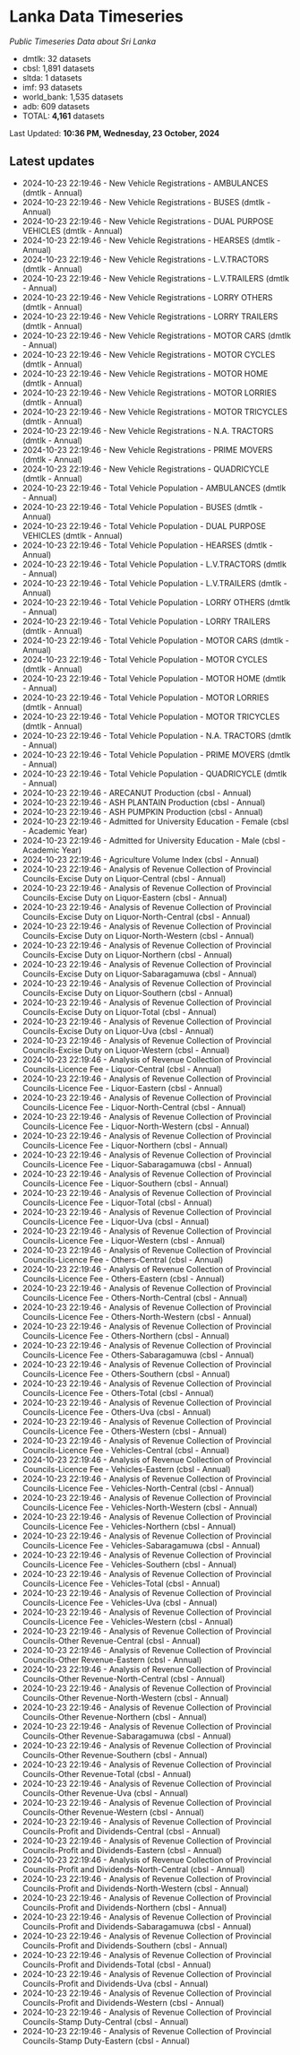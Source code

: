 # Lanka Data Timeseries
*Public Timeseries Data about Sri Lanka*

* dmtlk: 32 datasets
* cbsl: 1,891 datasets
* sltda: 1 datasets
* imf: 93 datasets
* world_bank: 1,535 datasets
* adb: 609 datasets
* TOTAL: **4,161** datasets

Last Updated: **10:36 PM, Wednesday, 23 October, 2024**

## Latest updates

* 2024-10-23 22:19:46 - New Vehicle Registrations - AMBULANCES (dmtlk - Annual)
* 2024-10-23 22:19:46 - New Vehicle Registrations - BUSES (dmtlk - Annual)
* 2024-10-23 22:19:46 - New Vehicle Registrations - DUAL PURPOSE VEHICLES (dmtlk - Annual)
* 2024-10-23 22:19:46 - New Vehicle Registrations - HEARSES (dmtlk - Annual)
* 2024-10-23 22:19:46 - New Vehicle Registrations - L.V.TRACTORS (dmtlk - Annual)
* 2024-10-23 22:19:46 - New Vehicle Registrations - L.V.TRAILERS (dmtlk - Annual)
* 2024-10-23 22:19:46 - New Vehicle Registrations - LORRY OTHERS (dmtlk - Annual)
* 2024-10-23 22:19:46 - New Vehicle Registrations - LORRY TRAILERS (dmtlk - Annual)
* 2024-10-23 22:19:46 - New Vehicle Registrations - MOTOR CARS (dmtlk - Annual)
* 2024-10-23 22:19:46 - New Vehicle Registrations - MOTOR CYCLES (dmtlk - Annual)
* 2024-10-23 22:19:46 - New Vehicle Registrations - MOTOR HOME (dmtlk - Annual)
* 2024-10-23 22:19:46 - New Vehicle Registrations - MOTOR LORRIES (dmtlk - Annual)
* 2024-10-23 22:19:46 - New Vehicle Registrations - MOTOR TRICYCLES (dmtlk - Annual)
* 2024-10-23 22:19:46 - New Vehicle Registrations - N.A. TRACTORS (dmtlk - Annual)
* 2024-10-23 22:19:46 - New Vehicle Registrations - PRIME MOVERS (dmtlk - Annual)
* 2024-10-23 22:19:46 - New Vehicle Registrations - QUADRICYCLE (dmtlk - Annual)
* 2024-10-23 22:19:46 - Total Vehicle Population - AMBULANCES (dmtlk - Annual)
* 2024-10-23 22:19:46 - Total Vehicle Population - BUSES (dmtlk - Annual)
* 2024-10-23 22:19:46 - Total Vehicle Population - DUAL PURPOSE VEHICLES (dmtlk - Annual)
* 2024-10-23 22:19:46 - Total Vehicle Population - HEARSES (dmtlk - Annual)
* 2024-10-23 22:19:46 - Total Vehicle Population - L.V.TRACTORS (dmtlk - Annual)
* 2024-10-23 22:19:46 - Total Vehicle Population - L.V.TRAILERS (dmtlk - Annual)
* 2024-10-23 22:19:46 - Total Vehicle Population - LORRY OTHERS (dmtlk - Annual)
* 2024-10-23 22:19:46 - Total Vehicle Population - LORRY TRAILERS (dmtlk - Annual)
* 2024-10-23 22:19:46 - Total Vehicle Population - MOTOR CARS (dmtlk - Annual)
* 2024-10-23 22:19:46 - Total Vehicle Population - MOTOR CYCLES (dmtlk - Annual)
* 2024-10-23 22:19:46 - Total Vehicle Population - MOTOR HOME (dmtlk - Annual)
* 2024-10-23 22:19:46 - Total Vehicle Population - MOTOR LORRIES (dmtlk - Annual)
* 2024-10-23 22:19:46 - Total Vehicle Population - MOTOR TRICYCLES (dmtlk - Annual)
* 2024-10-23 22:19:46 - Total Vehicle Population - N.A. TRACTORS (dmtlk - Annual)
* 2024-10-23 22:19:46 - Total Vehicle Population - PRIME MOVERS (dmtlk - Annual)
* 2024-10-23 22:19:46 - Total Vehicle Population - QUADRICYCLE (dmtlk - Annual)
* 2024-10-23 22:19:46 - ARECANUT Production (cbsl - Annual)
* 2024-10-23 22:19:46 - ASH PLANTAIN Production (cbsl - Annual)
* 2024-10-23 22:19:46 - ASH PUMPKIN Production (cbsl - Annual)
* 2024-10-23 22:19:46 - Admitted for University Education - Female (cbsl - Academic Year)
* 2024-10-23 22:19:46 - Admitted for University Education - Male (cbsl - Academic Year)
* 2024-10-23 22:19:46 - Agriculture Volume Index (cbsl - Annual)
* 2024-10-23 22:19:46 - Analysis of Revenue Collection of Provincial Councils-Excise Duty on Liquor-Central (cbsl - Annual)
* 2024-10-23 22:19:46 - Analysis of Revenue Collection of Provincial Councils-Excise Duty on Liquor-Eastern (cbsl - Annual)
* 2024-10-23 22:19:46 - Analysis of Revenue Collection of Provincial Councils-Excise Duty on Liquor-North-Central (cbsl - Annual)
* 2024-10-23 22:19:46 - Analysis of Revenue Collection of Provincial Councils-Excise Duty on Liquor-North-Western (cbsl - Annual)
* 2024-10-23 22:19:46 - Analysis of Revenue Collection of Provincial Councils-Excise Duty on Liquor-Northern (cbsl - Annual)
* 2024-10-23 22:19:46 - Analysis of Revenue Collection of Provincial Councils-Excise Duty on Liquor-Sabaragamuwa (cbsl - Annual)
* 2024-10-23 22:19:46 - Analysis of Revenue Collection of Provincial Councils-Excise Duty on Liquor-Southern (cbsl - Annual)
* 2024-10-23 22:19:46 - Analysis of Revenue Collection of Provincial Councils-Excise Duty on Liquor-Total (cbsl - Annual)
* 2024-10-23 22:19:46 - Analysis of Revenue Collection of Provincial Councils-Excise Duty on Liquor-Uva (cbsl - Annual)
* 2024-10-23 22:19:46 - Analysis of Revenue Collection of Provincial Councils-Excise Duty on Liquor-Western (cbsl - Annual)
* 2024-10-23 22:19:46 - Analysis of Revenue Collection of Provincial Councils-Licence Fee - Liquor-Central (cbsl - Annual)
* 2024-10-23 22:19:46 - Analysis of Revenue Collection of Provincial Councils-Licence Fee - Liquor-Eastern (cbsl - Annual)
* 2024-10-23 22:19:46 - Analysis of Revenue Collection of Provincial Councils-Licence Fee - Liquor-North-Central (cbsl - Annual)
* 2024-10-23 22:19:46 - Analysis of Revenue Collection of Provincial Councils-Licence Fee - Liquor-North-Western (cbsl - Annual)
* 2024-10-23 22:19:46 - Analysis of Revenue Collection of Provincial Councils-Licence Fee - Liquor-Northern (cbsl - Annual)
* 2024-10-23 22:19:46 - Analysis of Revenue Collection of Provincial Councils-Licence Fee - Liquor-Sabaragamuwa (cbsl - Annual)
* 2024-10-23 22:19:46 - Analysis of Revenue Collection of Provincial Councils-Licence Fee - Liquor-Southern (cbsl - Annual)
* 2024-10-23 22:19:46 - Analysis of Revenue Collection of Provincial Councils-Licence Fee - Liquor-Total (cbsl - Annual)
* 2024-10-23 22:19:46 - Analysis of Revenue Collection of Provincial Councils-Licence Fee - Liquor-Uva (cbsl - Annual)
* 2024-10-23 22:19:46 - Analysis of Revenue Collection of Provincial Councils-Licence Fee - Liquor-Western (cbsl - Annual)
* 2024-10-23 22:19:46 - Analysis of Revenue Collection of Provincial Councils-Licence Fee - Others-Central (cbsl - Annual)
* 2024-10-23 22:19:46 - Analysis of Revenue Collection of Provincial Councils-Licence Fee - Others-Eastern (cbsl - Annual)
* 2024-10-23 22:19:46 - Analysis of Revenue Collection of Provincial Councils-Licence Fee - Others-North-Central (cbsl - Annual)
* 2024-10-23 22:19:46 - Analysis of Revenue Collection of Provincial Councils-Licence Fee - Others-North-Western (cbsl - Annual)
* 2024-10-23 22:19:46 - Analysis of Revenue Collection of Provincial Councils-Licence Fee - Others-Northern (cbsl - Annual)
* 2024-10-23 22:19:46 - Analysis of Revenue Collection of Provincial Councils-Licence Fee - Others-Sabaragamuwa (cbsl - Annual)
* 2024-10-23 22:19:46 - Analysis of Revenue Collection of Provincial Councils-Licence Fee - Others-Southern (cbsl - Annual)
* 2024-10-23 22:19:46 - Analysis of Revenue Collection of Provincial Councils-Licence Fee - Others-Total (cbsl - Annual)
* 2024-10-23 22:19:46 - Analysis of Revenue Collection of Provincial Councils-Licence Fee - Others-Uva (cbsl - Annual)
* 2024-10-23 22:19:46 - Analysis of Revenue Collection of Provincial Councils-Licence Fee - Others-Western (cbsl - Annual)
* 2024-10-23 22:19:46 - Analysis of Revenue Collection of Provincial Councils-Licence Fee - Vehicles-Central (cbsl - Annual)
* 2024-10-23 22:19:46 - Analysis of Revenue Collection of Provincial Councils-Licence Fee - Vehicles-Eastern (cbsl - Annual)
* 2024-10-23 22:19:46 - Analysis of Revenue Collection of Provincial Councils-Licence Fee - Vehicles-North-Central (cbsl - Annual)
* 2024-10-23 22:19:46 - Analysis of Revenue Collection of Provincial Councils-Licence Fee - Vehicles-North-Western (cbsl - Annual)
* 2024-10-23 22:19:46 - Analysis of Revenue Collection of Provincial Councils-Licence Fee - Vehicles-Northern (cbsl - Annual)
* 2024-10-23 22:19:46 - Analysis of Revenue Collection of Provincial Councils-Licence Fee - Vehicles-Sabaragamuwa (cbsl - Annual)
* 2024-10-23 22:19:46 - Analysis of Revenue Collection of Provincial Councils-Licence Fee - Vehicles-Southern (cbsl - Annual)
* 2024-10-23 22:19:46 - Analysis of Revenue Collection of Provincial Councils-Licence Fee - Vehicles-Total (cbsl - Annual)
* 2024-10-23 22:19:46 - Analysis of Revenue Collection of Provincial Councils-Licence Fee - Vehicles-Uva (cbsl - Annual)
* 2024-10-23 22:19:46 - Analysis of Revenue Collection of Provincial Councils-Licence Fee - Vehicles-Western (cbsl - Annual)
* 2024-10-23 22:19:46 - Analysis of Revenue Collection of Provincial Councils-Other Revenue-Central (cbsl - Annual)
* 2024-10-23 22:19:46 - Analysis of Revenue Collection of Provincial Councils-Other Revenue-Eastern (cbsl - Annual)
* 2024-10-23 22:19:46 - Analysis of Revenue Collection of Provincial Councils-Other Revenue-North-Central (cbsl - Annual)
* 2024-10-23 22:19:46 - Analysis of Revenue Collection of Provincial Councils-Other Revenue-North-Western (cbsl - Annual)
* 2024-10-23 22:19:46 - Analysis of Revenue Collection of Provincial Councils-Other Revenue-Northern (cbsl - Annual)
* 2024-10-23 22:19:46 - Analysis of Revenue Collection of Provincial Councils-Other Revenue-Sabaragamuwa (cbsl - Annual)
* 2024-10-23 22:19:46 - Analysis of Revenue Collection of Provincial Councils-Other Revenue-Southern (cbsl - Annual)
* 2024-10-23 22:19:46 - Analysis of Revenue Collection of Provincial Councils-Other Revenue-Total (cbsl - Annual)
* 2024-10-23 22:19:46 - Analysis of Revenue Collection of Provincial Councils-Other Revenue-Uva (cbsl - Annual)
* 2024-10-23 22:19:46 - Analysis of Revenue Collection of Provincial Councils-Other Revenue-Western (cbsl - Annual)
* 2024-10-23 22:19:46 - Analysis of Revenue Collection of Provincial Councils-Profit and Dividends-Central (cbsl - Annual)
* 2024-10-23 22:19:46 - Analysis of Revenue Collection of Provincial Councils-Profit and Dividends-Eastern (cbsl - Annual)
* 2024-10-23 22:19:46 - Analysis of Revenue Collection of Provincial Councils-Profit and Dividends-North-Central (cbsl - Annual)
* 2024-10-23 22:19:46 - Analysis of Revenue Collection of Provincial Councils-Profit and Dividends-North-Western (cbsl - Annual)
* 2024-10-23 22:19:46 - Analysis of Revenue Collection of Provincial Councils-Profit and Dividends-Northern (cbsl - Annual)
* 2024-10-23 22:19:46 - Analysis of Revenue Collection of Provincial Councils-Profit and Dividends-Sabaragamuwa (cbsl - Annual)
* 2024-10-23 22:19:46 - Analysis of Revenue Collection of Provincial Councils-Profit and Dividends-Southern (cbsl - Annual)
* 2024-10-23 22:19:46 - Analysis of Revenue Collection of Provincial Councils-Profit and Dividends-Total (cbsl - Annual)
* 2024-10-23 22:19:46 - Analysis of Revenue Collection of Provincial Councils-Profit and Dividends-Uva (cbsl - Annual)
* 2024-10-23 22:19:46 - Analysis of Revenue Collection of Provincial Councils-Profit and Dividends-Western (cbsl - Annual)
* 2024-10-23 22:19:46 - Analysis of Revenue Collection of Provincial Councils-Stamp Duty-Central (cbsl - Annual)
* 2024-10-23 22:19:46 - Analysis of Revenue Collection of Provincial Councils-Stamp Duty-Eastern (cbsl - Annual)